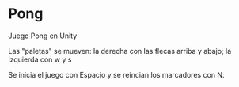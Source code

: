 # Pong

Juego Pong en Unity	

Las "paletas" se mueven: la derecha con las flecas arriba y abajo; la izquierda con w y s

Se inicia el juego con Espacio y se reincian los marcadores con N. 
